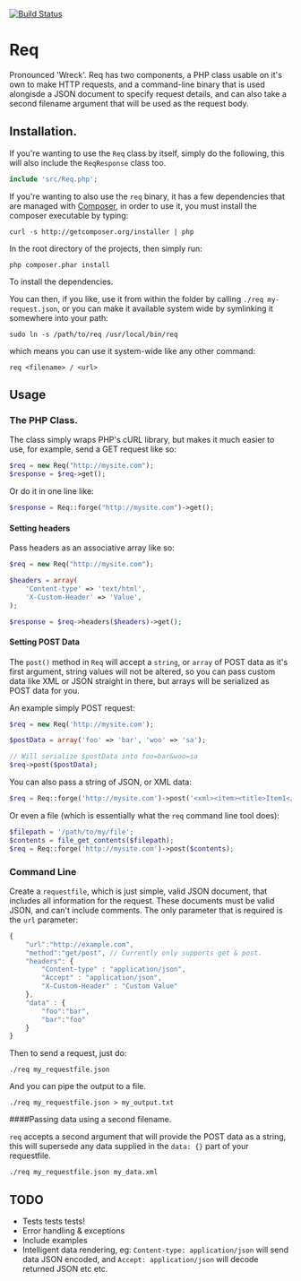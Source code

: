 [![Build Status](https://secure.travis-ci.org/danmatthews/Req.png)](http://travis-ci.org/danmatthews/Req)

# Req

Pronounced 'Wreck'. Req has two components, a PHP class usable on it's own to make HTTP requests, and a command-line binary that is used alongisde a JSON document to specify request details, and can also take a second filename argument that will be used as the request body.

## Installation.

If you're wanting to use the `Req` class by itself, simply do the following, this will also include the `ReqResponse` class too.

```php
include 'src/Req.php';
```

If you're wanting to also use the `req` binary, it has a few dependencies that are managed with [Composer](https://github.com/composer/composer), in order to use it, you must install the composer executable by typing:

```shell
curl -s http://getcomposer.org/installer | php
```

In the root directory of the projects, then simply run:

```shell
php composer.phar install
```

To install the dependencies.

You can then, if you like, use it from within the folder by calling `./req my-request.json`, or you can make it available system wide by symlinking it somewhere into your path:

```shell
sudo ln -s /path/to/req /usr/local/bin/req
```

which means you can use it system-wide like any other command:

```shell
req <filename> / <url>
```

## Usage

### The PHP Class.

The class simply wraps PHP's cURL library, but makes it much easier to use, for example, send a GET request like so:

```php
$req = new Req("http://mysite.com");
$response = $req->get();
```

Or do it in one line like:

```php
$response = Req::forge("http://mysite.com")->get();
```

#### Setting headers

Pass headers as an associative array like so:

```php
$req = new Req("http://mysite.com");

$headers = array(
	'Content-type' => 'text/html',
	'X-Custom-Header' => 'Value',
);

$response = $req->headers($headers)->get();
```

#### Setting POST Data

The `post()` method in `Req` will accept a `string`, or `array` of POST data as it's first argument, string values will not be altered, so you can pass custom data like XML or JSON straight in there, but arrays will be serialized as POST data for you.

An example simply POST request:

```php
$req = new Req('http://mysite.com');

$postData = array('foo' => 'bar', 'woo' => 'sa');

// Will serialize $postData into foo=bar&woo=sa
$req->post($postData);
```

You can also pass a string of JSON, or XML data:

```php
$req = Req::forge('http://mysite.com')->post('<xml><item><title>Item1</title></item></xml>');
```

Or even a file (which is essentially what the `req` command line tool does):

```php
$filepath = '/path/to/my/file';
$contents = file_get_contents($filepath);
$req = Req::forge('http://mysite.com')->post($contents);
```

### Command Line

Create a `requestfile`, which is just simple, valid JSON document, that includes all information for the request. These documents must be valid JSON, and can't include comments. The only parameter that is required is the `url` parameter:

```javascript
{
	"url":"http://example.com",
	"method":"get/post", // Currently only supports get & post.
	"headers": {
		"Content-type" : "application/json",
		"Accept" : "application/json",
		"X-Custom-Header" : "Custom Value"
	},
	"data" : {
		"foo":"bar",
		"bar":"foo"
	}
}
```

Then to send a request, just do:

```shell
./req my_requestfile.json
```
And you can pipe the output to a file.

```shell
./req my_requestfile.json > my_output.txt
```

####Passing data using a second filename.

`req` accepts a second argument that will provide the POST data as a string, this will supersede any data supplied in the `data: {}` part of your requestfile.

```shell
./req my_requestfile.json my_data.xml
```

## TODO

* Tests tests tests!
* Error handling & exceptions
* Include examples
* Intelligent data rendering, eg: `Content-type: application/json` will send data JSON encoded, and `Accept: application/json` will decode returned JSON etc etc.